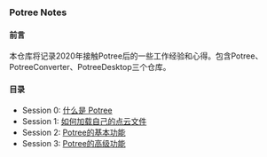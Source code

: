### Potree Notes

#### 前言
本仓库将记录2020年接触Potree后的一些工作经验和心得。包含Potree、PotreeConverter、PotreeDesktop三个仓库。  


#### 目录

- Session 0: [什么是 Potree](https://github.com/yurui01/potree-notes/blob/main/sections/section-0/README.md)
- Session 1: [如何加载自己的点云文件](https://github.com/yurui01/potree-notes/blob/main/sections/section-1/README.md)
- Session 2: [Potree的基本功能](https://github.com/yurui01/potree-notes/blob/main/sections/section-2/README.md)
- Session 3: [Potree的高级功能](https://github.com/yurui01/potree-notes/blob/main/sections/section-3/README.md)
